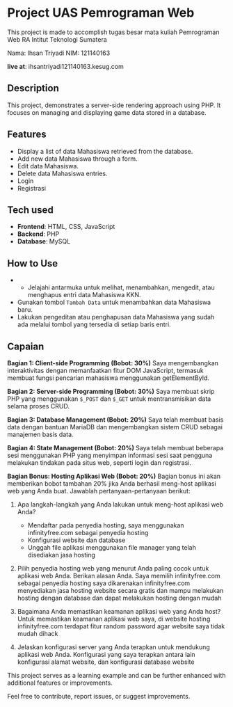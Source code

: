 # Project UAS Pemrograman Web
This project is made to accomplish tugas besar mata kuliah Pemrograman Web RA Intitut Teknologi Sumatera

Nama: Ihsan Triyadi
NIM: 121140163

**live at**: ihsantriyadi121140163.kesug.com

## Description
This project, demonstrates a server-side rendering approach using PHP. It focuses on managing and displaying game data stored in a database.

## Features
- Display a list of data Mahasiswa retrieved from the database.
- Add new data Mahasiswa through a form.
- Edit data Mahasiswa.
- Delete data Mahasiswa entries.
- Login 
- Registrasi 

## Tech used
- **Frontend**: HTML, CSS, JavaScript
- **Backend**: PHP
- **Database**: MySQL

## How to Use
- - Jelajahi antarmuka untuk melihat, menambahkan, mengedit, atau menghapus entri data Mahasiswa KKN.
- Gunakan tombol `Tambah Data` untuk menambahkan data Mahasiswa baru.
- Lakukan pengeditan atau penghapusan data Mahasiswa yang sudah ada melalui tombol yang tersedia di setiap baris entri.

## Capaian
**Bagian 1: Client-side Programming (Bobot: 30%)**
Saya mengembangkan interaktivitas dengan memanfaatkan fitur DOM JavaScript, termasuk membuat fungsi pencarian mahasiswa menggunakan getElementById.

**Bagian 2: Server-side Programming (Bobot: 30%)**
Saya membuat skrip PHP yang menggunakan `$_POST` dan `$_GET` untuk mentransmisikan data selama proses CRUD.

**Bagian 3: Database Management (Bobot: 20%)**
Saya telah membuat basis data dengan bantuan MariaDB dan mengembangkan sistem CRUD sebagai manajemen basis data.

**Bagian 4: State Management (Bobot: 20%)**
Saya telah membuat beberapa sesi menggunakan PHP yang menyimpan informasi sesi saat pengguna melakukan tindakan pada situs web, seperti login dan registrasi.

**Bagian Bonus: Hosting Aplikasi Web (Bobot: 20%)**
Bagian bonus ini akan memberikan bobot tambahan 20% jika Anda berhasil meng-host aplikasi web yang Anda buat. Jawablah pertanyaan-pertanyaan berikut:

1. Apa langkah-langkah yang Anda lakukan untuk meng-host aplikasi web Anda?
    - Mendaftar pada penyedia hosting, saya menggunakan infinityfree.com sebagai penyedia hosting
    - Konfigurasi website dan database 
    - Unggah file aplikasi menggunakan file manager yang telah disediakan jasa hosting

2. Pilih penyedia hosting web yang menurut Anda paling cocok untuk aplikasi web Anda. Berikan alasan Anda.
    Saya memilih infinityfree.com sebagai penyedia hosting saya dikarenakan infinityfree.com menyediakan jasa hosting website secara gratis dan mampu melakukan hosting dengan database dan dapat melakukan hosting dengan mudah

3. Bagaimana Anda memastikan keamanan aplikasi web yang Anda host?
    Untuk memastikan keamanan aplikasi web saya, di website hosting infinityfree.com terdapat fitur random password agar website saya tidak mudah dihack

4. Jelaskan konfigurasi server yang Anda terapkan untuk mendukung aplikasi web Anda.
    Konfigurasi yang saya terapkan antara lain konfigurasi alamat website, dan konfigurasi database website






This project serves as a learning example and can be further enhanced with additional features or improvements.

Feel free to contribute, report issues, or suggest improvements.